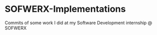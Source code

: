 # SOFWERX-Implementations
Commits of some work I did at my Software Development internship @ SOFWERX
